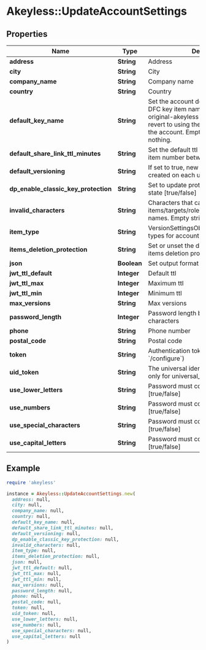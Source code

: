 # Akeyless::UpdateAccountSettings

## Properties

| Name | Type | Description | Notes |
| ---- | ---- | ----------- | ----- |
| **address** | **String** | Address | [optional] |
| **city** | **String** | City | [optional] |
| **company_name** | **String** | Company name | [optional] |
| **country** | **String** | Country | [optional] |
| **default_key_name** | **String** | Set the account default key based on the DFC key item name. Use \&quot;set-original-akeyless-default-key\&quot; to revert to using the original default key of the account. Empty string will change nothing. | [optional] |
| **default_share_link_ttl_minutes** | **String** | Set the default ttl in minutes for sharing item number between 60 and 43200 | [optional] |
| **default_versioning** | **String** | If set to true, new item version will be created on each update [true/false] | [optional] |
| **dp_enable_classic_key_protection** | **String** | Set to update protection with classic keys state [true/false] | [optional] |
| **invalid_characters** | **String** | Characters that cannot be used for items/targets/roles/auths/event_forwarder names. Empty string will enforce nothing. | [optional][default to &#39;notReceivedInvalidCharacter&#39;] |
| **item_type** | **String** | VersionSettingsObjectType defines object types for account version settings | [optional] |
| **items_deletion_protection** | **String** | Set or unset the default behaviour of items deletion protection [true/false] | [optional] |
| **json** | **Boolean** | Set output format to JSON | [optional][default to false] |
| **jwt_ttl_default** | **Integer** | Default ttl | [optional] |
| **jwt_ttl_max** | **Integer** | Maximum ttl | [optional] |
| **jwt_ttl_min** | **Integer** | Minimum ttl | [optional] |
| **max_versions** | **String** | Max versions | [optional] |
| **password_length** | **Integer** | Password length between 5 - to 50 characters | [optional] |
| **phone** | **String** | Phone number | [optional] |
| **postal_code** | **String** | Postal code | [optional] |
| **token** | **String** | Authentication token (see &#x60;/auth&#x60; and &#x60;/configure&#x60;) | [optional] |
| **uid_token** | **String** | The universal identity token, Required only for universal_identity authentication | [optional] |
| **use_lower_letters** | **String** | Password must contain lower case letters [true/false] | [optional] |
| **use_numbers** | **String** | Password must contain numbers [true/false] | [optional] |
| **use_special_characters** | **String** | Password must contain special characters [true/false] | [optional] |
| **use_capital_letters** | **String** | Password must contain capital letters [true/false] | [optional] |

## Example

```ruby
require 'akeyless'

instance = Akeyless::UpdateAccountSettings.new(
  address: null,
  city: null,
  company_name: null,
  country: null,
  default_key_name: null,
  default_share_link_ttl_minutes: null,
  default_versioning: null,
  dp_enable_classic_key_protection: null,
  invalid_characters: null,
  item_type: null,
  items_deletion_protection: null,
  json: null,
  jwt_ttl_default: null,
  jwt_ttl_max: null,
  jwt_ttl_min: null,
  max_versions: null,
  password_length: null,
  phone: null,
  postal_code: null,
  token: null,
  uid_token: null,
  use_lower_letters: null,
  use_numbers: null,
  use_special_characters: null,
  use_capital_letters: null
)
```


